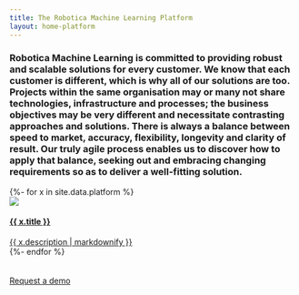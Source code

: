 ```yaml
---
title: The Robotica Machine Learning Platform
layout: home-platform
---
```



<h3>Robotica Machine Learning is committed to providing robust and scalable solutions for every customer. We know that each customer is different, which is why all of our solutions are too. Projects within the same organisation may or many not share technologies, infrastructure and processes; the business objectives may be very different and necessitate contrasting approaches and solutions. There is always a balance between speed to market, accuracy, flexibility, longevity and clarity of result. Our truly agile process enables us to discover how to apply that balance, seeking out and embracing changing requirements so as to deliver a well-fitting solution.
</h3>

  <div class = 'grid-3 wrap'>
    {%- for x in site.data.platform %}
    <div class = 'service center content-home' {% if x.link %} href='{{ x.link }}'{% endif %}>
      <a class = 'service center content-home' {% if x.link %} href='{{ x.link }}'{% endif %}>
        <img src = '/images/{{ x.icon }}' class = 'service-icon' />
        <h4>{{ x.title }}</h4>
        {{ x.description | markdownify }}
      </a>
    </div>
    {%- endfor %}
  </div>


<br />
<br />
<a href = '/contact' class = 'button'>Request a demo</a>
<br />
